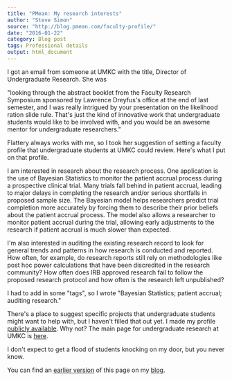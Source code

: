 ```yaml
---
title: "PMean: My research interests"
author: "Steve Simon"
source: "http://blog.pmean.com/faculty-profile/"
date: "2016-01-22"
category: Blog post
tags: Professional details
output: html_document
---
```


I got an email from someone at UMKC with the title, Director of Undergraduate Research. She was

"looking through the abstract booklet from the Faculty Research Symposium sponsored by Lawrence Dreyfus's office at the end of last semester, and I was really intrigued by your presentation on the likelihood ration slide rule. That's just the kind of innovative work that undergraduate students would like to be involved with, and you would be an awesome mentor for undergraduate researchers."

Flattery always works with me, so I took her suggestion of setting a faculty profile that undergraduate students at UMKC could review. Here's what I put on that profile.

<!---More--->

I am interested in research about the research process. One application is the use of Bayesian Statistics to monitor the patient accrual process during a prospective clinical trial. Many trials fall behind in patient accrual, leading to major delays in completing the research and/or serious shortfalls in proposed sample size. The Bayesian model helps researchers predict trial completion more accurately by forcing them to describe their prior beliefs about the patient accrual process. The model also allows a researcher to monitor patient accrual during the trial, allowing early adjustments to the research if patient accrual is much slower than expected.

I'm also interested in auditing the existing research record to look for general trends and patterns in how research is conducted and reported. How often, for example, do research reports still rely on methodologies like post hoc power calculations that have been discredited in the research community? How often does IRB approved research fail to follow the proposed research protocol and how often is the research left unpublished?

I had to add in some "tags", so I wrote "Bayesian Statistics; patient accrual; auditing research."

There's a place to suggest specific projects that undergraduate students might want to help with, but I haven't filled that out yet. I made my profile [publicly available][umkc1]. Why not? The main page for undergraduate research at UMKC is [here][umkc2].

I don't expect to get a flood of students knocking on my door, but you
never know.

You can find an [earlier version][sim1] of this page on my [blog][sim2].

[sim1]: http://blog.pmean.com/faculty-profile/
[sim2]: http://blog.pmean.com

[umkc1]: https://net2.umkc.edu/intapps/ur-links/facultyname.aspx?lname=S
[umkc2]: http://www.umkc.edu/searchsite/database/index.shtml